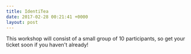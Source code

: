 ```yaml
---
title: IdentiTea
date: 2017-02-28 00:21:41 +0000
layout: post
---
```


This workshop will consist of a small group of 10 participants, so get your ticket soon if you haven't already!